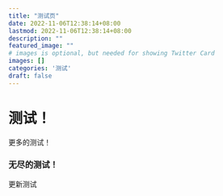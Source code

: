```yaml
---
title: "测试页"
date: 2022-11-06T12:38:14+08:00
lastmod: 2022-11-06T12:38:14+08:00
description: ""
featured_image: ""
# images is optional, but needed for showing Twitter Card
images: []
categories: '测试'
draft: false
---
```


# 测试！
更多的测试！

### 无尽的测试！
更新测试